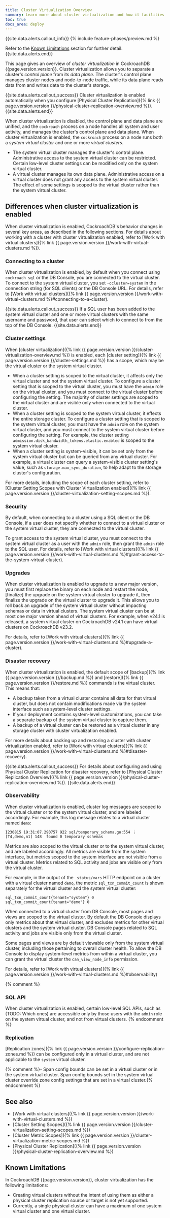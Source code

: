 ```yaml
---
title: Cluster Virtualization Overview
summary: Learn more about cluster virtualization and how it facilities cluster-to-cluster replication.
toc: true
docs_area: deploy
---
```


{{site.data.alerts.callout_info}}
{% include feature-phases/preview.md %}

Refer to the [Known Limitations](#known-limitations) section for further detail.
{{site.data.alerts.end}}

This page gives an overview of _cluster virtualization_ in CockroachDB {{page.version.version}}. Cluster virtualization allows you to separate a cluster's _control plane_ from its _data plane_. The cluster's control plane manages cluster nodes and node-to-node traffic, while its data plane reads data from and writes data to the cluster's storage.

{{site.data.alerts.callout_success}}
Cluster virtualization is enabled automatically when you configure [Physical Cluster Replication]({% link {{ page.version.version }}/physical-cluster-replication-overview.md %}).
{{site.data.alerts.end}}

When cluster virtualization is disabled, the control plane and data plane are unified, and the `cockroach` process on a node handles all system and user activity, and manages the cluster's control plane and data plane. When cluster virtualization is enabled, the `cockroach` process on a node runs both a _system virtual cluster_ and one or more _virtual clusters_.

- The system virtual cluster manages the cluster's control plane. Administrative access to the system virtual cluster can be restricted. Certain low-level cluster settings can be modified only on the system virtual cluster.
- A virtual cluster manages its own data plane. Administrative access on a virtual cluster does not grant any access to the system virtual cluster. The effect of some settings is scoped to the virtual cluster rather than the system virtual cluster.

## Differences when cluster virtualization is enabled

When cluster virtualization is enabled, CockroachDB's behavior changes in several key areas, as described in the following sections. For details about working with a cluster with cluster virtualization enabled, refer to [Work with virtual clusters]({% link {{ page.version.version }}/work-with-virtual-clusters.md %}).

### Connecting to a cluster

When cluster virtualization is enabled, by default when you connect using `cockroach sql` or the DB Console, you are connected to the virtual cluster. To connect to the system virtual cluster, you set `-ccluster=system` in the connection string (for SQL clients) or the DB Console URL. For details, refer to [Work with virtual clusters]({% link {{ page.version.version }}/work-with-virtual-clusters.md %}#connecting-to-a-cluster).

{{site.data.alerts.callout_success}}
If a SQL user has been added to the system virtual cluster and one or more virtual clusters with the same username and password, that user can select which to connect to from the top of the DB Console.
{{site.data.alerts.end}}

### Cluster settings

When [cluster virtualization]({% link {{ page.version.version }}/cluster-virtualization-overview.md %}) is enabled, each [cluster setting]({% link {{ page.version.version }}/cluster-settings.md %}) has a scope, which may be the virtual cluster or the system virtual cluster.

- When a cluster setting is scoped to the virtual cluster, it affects only the virtual cluster and not the system virtual cluster. To configure a cluster setting that is scoped to the virtual cluster, you must have the `admin` role on the virtual cluster, and you must connect to the virtual cluster before configuring the setting. The majority of cluster settings are scoped to the virtual cluster and are visible only when connected to the virtual cluster.
- When a cluster setting is scoped to the system virtual cluster, it effects the entire storage cluster. To configure a cluster setting that is scoped to the system virtual cluster, you must have the `admin` role on the system virtual cluster, and you must connect to the system virtual cluster before configuring the setting. For example, the cluster setting `admission.disk_bandwidth_tokens.elastic.enabled` is scoped to the system virtual cluster.
- When a cluster setting is system-visible, it can be set only from the system virtual cluster but can be queried from any virtual cluster. For example, a virtual cluster can query a system-visible cluster setting's value, such as `storage.max_sync_duration`, to help adapt to the storage cluster's configuration.

For more details, including the scope of each cluster setting, refer to [Cluster Setting Scopes with Cluster Virtualization enabled]({% link {{ page.version.version }}/cluster-virtualization-setting-scopes.md %}).

### Security

By default, when connecting to a cluster using a SQL client or the DB Console, if a user does not specify whether to connect to a virtual cluster or the system virtual cluster, they are connected to the virtual cluster.

To grant access to the system virtual cluster, you must connect to the system virtual cluster as a user with the `admin` role, then grant the `admin` role to the SQL user. For details, refer to [Work with virtual clusters]({% link {{ page.version.version }}/work-with-virtual-clusters.md %}#grant-access-to-the-system-virtual-cluster).

### Upgrades

When cluster virtualization is enabled to upgrade to a new major version, you must first replace the binary on each node and restart the node, [finalize] the upgrade on the system virtual cluster to upgrade it, then finalize the upgrade on the virtual cluster to upgrade it. This allows you to roll back an upgrade of the system virtual cluster without impacting schemas or data in virtual clusters. The system virtual cluster can be at most one major version ahead of virtual clusters. For example, when v24.1 is released, a system virtual cluster on CockroachDB v24.1 can have virtual clusters on CockroachDB v23.2.

For details, refer to [Work with virtual clusters]({% link {{ page.version.version }}/work-with-virtual-clusters.md %}#upgrade-a-cluster).

### Disaster recovery

When cluster virtualization is enabled, the default scope of [backup]({% link {{ page.version.version }}/backup.md %}) and [restore]({% link {{ page.version.version }}/restore.md %}) commands is the virtual cluster. This means that:

- A backup taken from a virtual cluster contains all data for that virtual cluster, but does not contain modifications made via the system interface such as system-level cluster settings.
- If your deployment contains system-level customizations, you can take a separate backup of the system virtual cluster to capture them.
- A backup of a virtual cluster can be restored as a virtual cluster in any storage cluster with cluster virtualization enabled.

For more details about backing up and restoring a cluster with cluster virtualization enabled, refer to [Work with virtual clusters]({% link {{ page.version.version }}/work-with-virtual-clusters.md %}#disaster-recovery).

{{site.data.alerts.callout_success}}
For details about configuring and using Physical Cluster Replication for disaster recovery, refer to [Physical Cluster Replication Overview]({% link {{ page.version.version }}/physical-cluster-replication-overview.md %}).
{{site.data.alerts.end}}

### Observability

When cluster virtualization is enabled, cluster log messages are scoped to the virtual cluster or to the system virtual cluster, and are labeled accordingly. For example, this log message relates to a virtual cluster named `demo`:

~~~ none
I230815 19:31:07.290757 922 sql/temporary_schema.go:554 ⋮ [T4,demo,n1] 148  found 0 temporary schemas
~~~

Metrics are also scoped to the virtual cluster or to the system virtual cluster, and are labeled accordingly. All metrics are visible from the system interface, but metrics scoped to the system interface are not visible from a virtual cluster. Metrics related to SQL activity and jobs are visible only from the virtual cluster.

For example, in the output of the `_status/vars` HTTP endpoint on a cluster with a virtual cluster named `demo`, the metric `sql_txn_commit_count` is shown separately for the virtual cluster and the system virtual cluster:

~~~ none
sql_txn_commit_count{tenant="system"} 0
sql_txn_commit_count{tenant="demo"} 0
~~~

When connected to a virtual cluster from DB Console, most pages and views are scoped to the virtual cluster. By default the DB Console displays only metrics about that virtual cluster, and excludes metrics for other virtual clusters and the system virtual cluster. DB Console pages related to SQL activity and jobs are visible only from the virtual cluster.

Some pages and views are by default viewable only from the system virtual cluster, including those pertaining to overall cluster health. To allow the DB Console to display system-level metrics from within a virtual cluster, you can grant the virtual cluster the `can_view_node_info` permission.

For details, refer to [Work with virtual clusters]({% link {{ page.version.version }}/work-with-virtual-clusters.md %}#observability)

{% comment %}
### SQL API

When cluster virtualization is enabled, certain low-level SQL APIs, such as (TODO: Which ones) are accessible only by those users with the `admin` role on the system virtual cluster, and not from virtual clusters.
{% endcomment %}

### Replication

[Replication zones]({% link {{ page.version.version }}/configure-replication-zones.md %}) can be configured only in a virtual cluster, and are not applicable to the `system` virtual cluster.

{% comment %}- Span config bounds can be set in a virtual cluster or in the system virtual cluster. Span config bounds set in the system virtual cluster override zone config settings that are set in a virtual cluster.{% endcomment %}

## See also

- [Work with virtual clusters]({% link {{ page.version.version }}/work-with-virtual-clusters.md %})
- [Cluster Setting Scopes]({% link {{ page.version.version }}/cluster-virtualization-setting-scopes.md %})
- [Cluster Metric Scopes]({% link {{ page.version.version }}/cluster-virtualization-metric-scopes.md %})
- [Physical Cluster Replication]({% link {{ page.version.version }}/physical-cluster-replication-overview.md %})

## Known Limitations

In CockroachDB {{page.version.version}}, cluster virtualization has the following limitations:

- Creating virtual clusters without the intent of using them as either a physical cluster replication source or target is not yet supported.
- Currently, a single physical cluster can have a maximum of one system virtual cluster and one virtual cluster.
